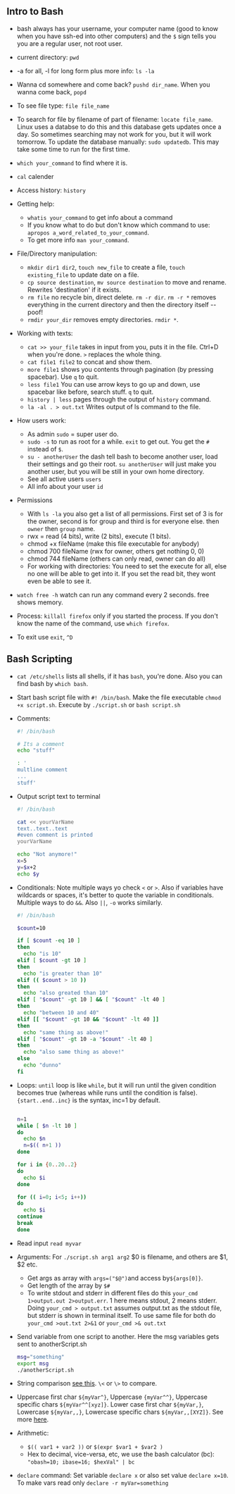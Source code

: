## Intro to Bash

- bash always has your username, your computer name (good to know when you have ssh-ed into other computers) and the `$` sign tells you you are a regular user, not root user.
- current directory: `pwd`
- -a for all, -l for long form plus more info: `ls -la`
- Wanna cd somewhere and come back? `pushd dir_name`. When you wanna come back, `popd`
- To see file type: `file file_name`
- To search for file by filename of part of filename: `locate file_name`. Linux uses a databse to do this and this database gets updates once a day. So sometimes searching may not work for you, but it will work tomorrow. To update the database manually: `sudo updatedb`. This may take some time to run for the first time.
- `which your_command` to find where it is.
- `cal` calender
- Access history: `history`
- Getting help:
  - `whatis your_command` to get info about a command
  - If you know what to do but don't know which command to use: `apropos a_word_related_to_your_command`.
  - To get more info `man your_command`.
- File/Directory manipulation:

  - `mkdir dir1 dir2`, `touch new_file` to create a file, `touch existing_file` to update date on a file.
  - `cp source destination`, `mv source destination` to move and rename. Rewrites 'destination' if it exists.
  - `rm file` no recycle bin, direct delete. `rm -r dir`. `rm -r *` removes everything in the current directory and then the directory itself -- poof!
  - `rmdir your_dir` removes empty directories. `rmdir *`.

- Working with texts:
  - `cat >> your_file` takes in input from you, puts it in the file. Ctrl+D when you're done. `>` replaces the whole thing.
  - `cat file1 file2` to concat and show them.
  - `more file1` shows you contents through pagination (by pressing spacebar). Use `q` to quit.
  - `less file1` You can use arrow keys to go up and down, use spacebar like before, search stuff. `q` to quit.
  - `history | less` pages through the output of `history` command.
  - `la -al . > out.txt` Writes output of ls command to the file.
- How users work:
  - As admin `sudo` = super user do.
  - `sudo -s` to run as root for a while. `exit` to get out. You get the `#` instead of `$`.
  - `su - anotherUser` the dash tell bash to become another user, load their settings and go their root. `su anotherUser` will just make you another user, but you will be still in your own home directory.
  - See all active users `users`
  - All info about your user `id`
- Permissions
  - With `ls -la` you also get a list of all permissions. First set of 3 is for the owner, second is for group and third is for everyone else. then `owner` then `group` name.
  - rwx = read (4 bits), write (2 bits), execute (1 bits).
  - chmod +x fileName (make this file executable for anybody)
  - chmod 700 fileName (rwx for owner, others get nothing 0, 0)
  - chmod 744 fileName (others can only read, owner can do all)
  - For working with directories: You need to set the execute for all, else no one will be able to get into it. If you set the read bit, they wont even be able to see it.
- `watch free -h` watch can run any command every 2 seconds. free shows memory.
- Process: `killall firefox` only if you started the process. If you don't know the name of the command, use `which firefox`.
- To exit use `exit`, `^D`

## Bash Scripting

- `cat /etc/shells` lists all shells, if it has `bash`, you're done. Also you can find bash by `which bash`.
- Start bash script file with `#! /bin/bash`. Make the file executable `chmod +x script.sh`. Execute by `./script.sh` or `bash script.sh`
- Comments:

  ```bash
  #! /bin/bash

  # Its a comment
  echo "stuff"

  : '
  multline comment
  ...
  stuff'
  ```

- Output script text to terminal

  ```bash
  #! /bin/bash

  cat << yourVarName
  text..text..text
  #even comment is printed
  yourVarName

  echo "Not anymore!"
  x=5
  y=$x+2
  echo $y
  ```

- Conditionals: Note multiple ways yo check `<` or `>`. Also if variables have wildcards or spaces, it's better to quote the variable in conditionals. Multiple ways to do `&&`. Also `||`, `-o` works similarly.

  ```bash
  #! /bin/bash

  $count=10

  if [ $count -eq 10 ]
  then
  	echo "is 10"
  elif [ $count -gt 10 ]
  then
  	echo "is greater than 10"
  elif (( $count > 10 ))
  then
  	echo "also greated than 10"
  elif [ "$count" -gt 10 ] && [ "$count" -lt 40 ]
  then
  	echo "between 10 and 40"
  elif [[ "$count" -gt 10 && "$count" -lt 40 ]]
  then
  	echo "same thing as above!"
  elif [ "$count" -gt 10 -a "$count" -lt 40 ]
  then
  	echo "also same thing as above!"
  else
  	echo "dunno"
  fi
  ```

- Loops: `until` loop is like `while`, but it will run until the given condition becomes true (whereas while runs until the condition is false). `{start..end..inc}` is the syntax, inc=1 by default.

  ```bash

  n=1
  while [ $n -lt 10 ]
  do
  	echo $n
  	n=$(( n+1 ))
  done

  for i in {0..20..2}
  do
  	echo $i
  done

  for (( i=0; i<5; i++))
  do
  	echo $i
  continue
  break
  done
  ```

- Read input `read myvar`
- Arguments: For `./script.sh arg1 arg2` $0 is filename, and others are $1, $2 etc.
  - Get args as array with `args=("$@")`and access by`${args[0]}`.
  - Get length of the array by `$#`
  - To write stdout and stderr in different files do this `your_cmd 1>output.out 2>output.err`. 1 here means stdout, 2 means stderr. Doing `your_cmd > output.txt` assumes output.txt as the stdout file, but stderr is shown in terminal itself. To use same file for both do `your_cmd >out.txt 2>&1` or `your_cmd >& out.txt`
- Send variable from one script to another. Here the msg variables gets sent to anotherScript.sh
  ```bash
  msg="something"
  export msg
  ./anotherScript.sh
  ```
- String comparison [see this](https://linuxize.com/post/how-to-compare-strings-in-bash/). `\<` or `\>` to compare.
- Uppercase first char `${myVar^}`, Uppercase `{myVar^^}`, Uppercase specific chars `${myVar^^[xyz]}`. Lower case first char `${myVar,}`, Lowercase `${myVar,,}`, Lowercase specific chars `${myVar,,[XYZ]}`. See more [here](https://stackoverflow.com/questions/2264428/how-to-convert-a-string-to-lower-case-in-bash).
- Arithmetic:
  - `$(( var1 + var2 ))` or `$(expr $var1 + $var2 )`
  - Hex to decimal, vice-versa, etc, we use the bash calculator (bc): `"obash=10; ibase=16; $hexVal" | bc`
- `declare` command: Set variable `declare x` or also set value `declare x=10`. To make vars read only `declare -r myVar=something`
